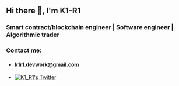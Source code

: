 ## Hi there 👋, I'm K1-R1

### Smart contract/blockchain engineer | Software engineer | Algorithmic trader

### Contact me:
- #### k1r1.devwork@gmail.com
- [![K1_R1's Twitter](https://img.shields.io/badge/Twitter-1DA1F2?style=for-the-badge&logo=twitter&logoColor=white)](https://twitter.com/K1_R1_)
